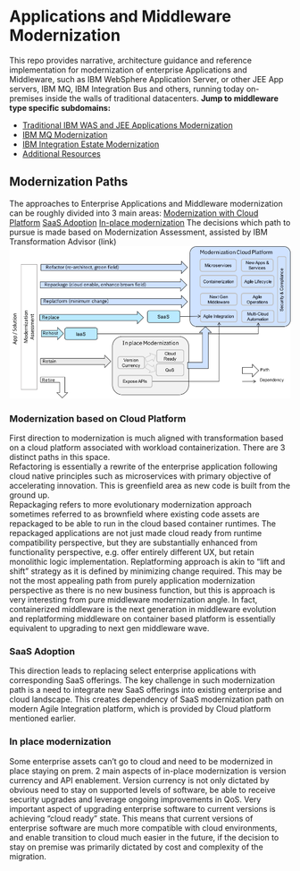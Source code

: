 # Applications and Middleware Modernization
This repo provides narrative, architecture guidance and reference implementation for modernization of enterprise Applications and Middleware, such as IBM WebSphere Application Server, or other JEE App servers, IBM MQ, IBM Integration Bus and others, running today on-premises inside the walls of traditional datacenters.
**Jump to middleware type specific subdomains:**
- [Traditional IBM WAS and JEE Applications Modernization](jee-mod)
- [IBM MQ Modernization](mq-mod)
- [IBM Integration Estate Modernization](integration-mod)
- [Additional Resources](#additional-resources)

## Modernization Paths
The approaches to Enterprise Applications and Middleware modernization can be roughly divided into 3 main areas:
[Modernization with Cloud Platform]() 
[SaaS Adoption]()
[In-place modernization]()
The decisions which path to pursue is made based on Modernization Assessment, assisted by IBM Transformation Advisor (link)
![Modernization Paths](static/imgs/modernization-paths.png?raw=true)

### Modernization based on Cloud Platform
First direction to modernization is much aligned with transformation based on a cloud platform associated with workload containerization.  There are 3 distinct paths in this space.  
Refactoring is essentially a rewrite of the enterprise application following cloud native principles such as microservices with primary objective of accelerating innovation.  This is greenfield area as new code is built from the ground up.  
Repackaging refers to more evolutionary modernization approach sometimes referred to as brownfield where existing code assets are repackaged to be able to run in the cloud based container runtimes.  The repackaged applications are not just made cloud ready from runtime compatibility perspective, but they are substantially enhanced from functionality perspective, e.g. offer entirely different UX, but retain monolithic logic implementation. 
Replatforming approach is akin to “lift and shift” strategy as it is defined by minimizing change required.  This may be not the most appealing path from purely application modernization perspective as there is no new business function, but this is approach is very interesting from pure middleware modernization angle. In fact, containerized middleware is the next generation in middleware evolution and replatforming middleware on container based platform is essentially equivalent to upgrading to next gen middleware wave.

### SaaS Adoption
This direction leads to replacing select enterprise applications with corresponding SaaS offerings.  The key challenge in such modernization path is a need to integrate new SaaS offerings into existing enterprise and cloud landscape.  This creates dependency of SaaS modernization path on modern Agile Integration platform, which is provided by Cloud platform mentioned earlier.

### In place modernization
Some enterprise assets can’t go to cloud and need to be modernized in place staying on prem.  2 main aspects of in-place modernization is version currency and API enablement. Version currency is not only dictated by obvious need to stay on supported levels of software, be able to receive security upgrades and leverage ongoing improvements in QoS.  Very important aspect of upgrading enterprise software to current versions is achieving “cloud ready” state. This means that current versions of enterprise software are much more compatible with cloud environments, and enable transition to cloud much easier in the future, if the decision to stay on premise was primarily dictated by cost and complexity of the migration.